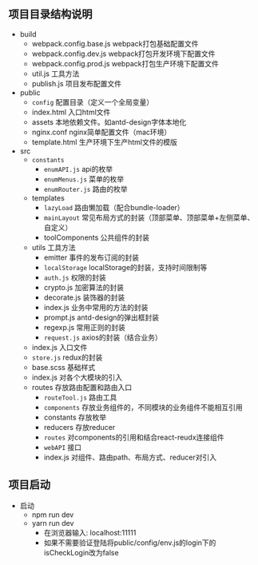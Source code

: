 ## 项目目录结构说明

- build
  - webpack.config.base.js  webpack打包基础配置文件
  - webpack.config.dev.js  webpack打包开发环境下配置文件
  - webpack.config.prod.js webpack打包生产环境下配置文件
  - util.js 工具方法
  - publish.js  项目发布配置文件
- public
  - ``config``  配置目录（定义一个全局变量）
  - index.html  入口html文件
  - assets  本地依赖文件。如antd-design字体本地化
  - nginx.conf  nginx简单配置文件（mac环境）
  - template.html 生产环境下生产html文件的模版
- src
  - ``constants``
    - ``enumAPI.js``  api的枚举
    - ``enumMenus.js``  菜单的枚举
    - ``enumRouter.js``  路由的枚举  			
  - templates
    - ``lazyLoad``  路由懒加载（配合bundle-loader）
    - ``mainLayout``  常见布局方式的封装（顶部菜单、顶部菜单+左侧菜单、自定义）
    - toolComponents 公共组件的封装
  - utils  工具方法
    - emitter  事件的发布订阅的封装
    - ``localStorage``  localStorage的封装，支持时间限制等
    - ``auth.js``  权限的封装
    - crypto.js  加密算法的封装
    - decorate.js  装饰器的封装
    - index.js  业务中常用的方法的封装
    - prompt.js  antd-design的弹出框封装
    - regexp.js  常用正则的封装
    - ``request.js``  axios的封装（结合业务）
  - index.js  入口文件
  - ``store.js``  redux的封装
  - base.scss  基础样式
  - index.js  对各个大模块的引入
  - routes  存放路由配置和路由入口
    - ``routeTool.js``  路由工具
    - ``components``  存放业务组件的，不同模块的业务组件不能相互引用
    - constants  存放枚举
    - reducers  存放reducer
    - ``routes``  对components的引用和结合react-reudx连接组件
    - ``webAPI``  接口
    - index.js  对组件、路由path、布局方式、reducer对引入
						
## 项目启动

- 启动
  - npm run dev
  - yarn run dev
    - 在浏览器输入: localhost:11111
    - 如果不需要验证登陆将public/config/env.js的login下的isCheckLogin改为false
